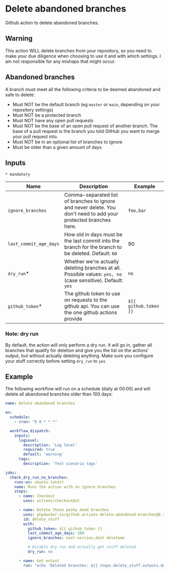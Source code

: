# Delete abandoned branches

Github action to delete abandoned branches.

## Warning

This action WILL delete branches from your repository, so you need to make your due diligence when choosing to use it
and with which settings. I am not responsible for any mishaps that might occur.

## Abandoned branches

A branch must meet all the following criteria to be deemed abandoned and safe to delete:

* Must NOT be the default branch (eg `master` or `main`, depending on your repository settings)
* Must NOT be a protected branch
* Must NOT have any open pull requests
* Must NOT be the base of an open pull request of another branch. The base of a pull request is the branch you told
  GitHub you want to merge your pull request into.
* Must NOT be in an optional list of branches to ignore
* Must be older than a given amount of days

## Inputs

`* mandatory`

| Name  | Description | Example |
| ------------- | ------------- | ------------- |
| `ignore_branches`  | Comma-separated list of branches to ignore and never delete. You don't need to add your protected branches here.  | `foo,bar`
| `last_commit_age_days` | How old in days must be the last commit into the branch for the branch to be deleted. Default: `60` | 90
| `dry_run`* | Whether we're actually deleting branches at all. Possible values: `yes, no` (case sensitive). Default: `yes` | `no`
| `github_token`* | The github token to use on requests to the github api. You can use the one github actions provide | `${{ github.token }}`

### Note: dry run

By default, the action will only perform a dry run. It will go in, gather all branches that qualify for deletion and
give you the list on the actions' output, but without actually deleting anything. Make sure you configure your stuff
correctly before setting `dry_run` to `yes`

## Example

The following workflow will run on a schedule (daily at 00:00) and will delete all abandoned branches older than 100
days:

```yaml
name: Delete abandoned branches

on:
  schedule:
    - cron: "0 0 * * *"

  workflow_dispatch:
    inputs:
      logLevel:
        description: 'Log level'
        required: true
        default: 'warning'
      tags:
        description: 'Test scenario tags'

jobs:
  check_dry_run_no_branches:
    runs-on: ubuntu-latest
    name: Runs the action with no ignore branches
    steps:
      - name: Checkout
        uses: actions/checkout@v2

      - name: Delete those pesky dead branches
        uses: phpdocker-io/github-actions-delete-abandoned-branches@0.2
        id: delete_stuff
        with:
          github_token: ${{ github.token }}
          last_commit_age_days: 100
          ignore_branches: next-version,dont-deleteme

          # Disable dry run and actually get stuff deleted
          dry_run: no

      - name: Get output
        run: "echo 'Deleted branches: ${{ steps.delete_stuff.outputs.deleted_branches }}'"

```
